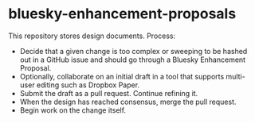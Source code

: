 # bluesky-enhancement-proposals

This repository stores design documents. Process:

* Decide that a given change is too complex or sweeping to be hashed out in a
  GitHub issue and should go through a Bluesky Enhancement Proposal.
* Optionally, collaborate on an initial draft in a tool that supports multi-user
  editing such as Dropbox Paper.
* Submit the draft as a pull request. Continue refining it.
* When the design has reached consensus, merge the pull request.
* Begin work on the change itself.
